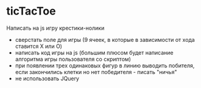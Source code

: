 # ticTacToe
Написать на js игру крестики-нолики
- сверстать поле для игры (9 ячеек, в которые в зависимости от хода ставится X или O)
- написать код игры на js (большим плюсом будет написание алгоритма игры пользователя со скриптом)
- при появлении трех одинаковых фигур в линию выводить побителя, если закончились клетки но нет победителя - писать "ничья"
- не использовать JQuery
